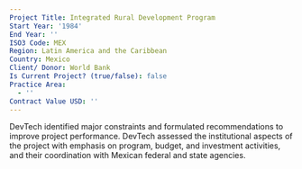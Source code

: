 ```yaml
---
Project Title: Integrated Rural Development Program
Start Year: '1984'
End Year: ''
ISO3 Code: MEX
Region: Latin America and the Caribbean
Country: Mexico
Client/ Donor: World Bank
Is Current Project? (true/false): false
Practice Area:
  - ''
Contract Value USD: ''
---
```

DevTech identified major constraints and formulated recommendations to improve project performance. DevTech assessed the institutional aspects of the project with emphasis on program, budget, and investment activities, and their coordination with Mexican federal and state agencies.